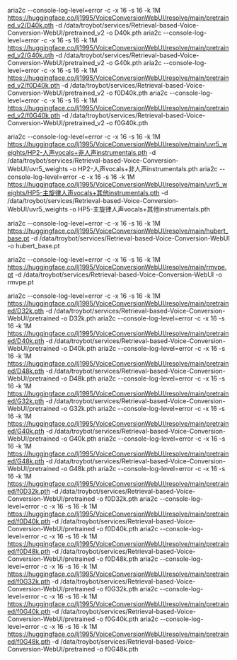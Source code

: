 
aria2c --console-log-level=error -c -x 16 -s 16 -k 1M https://huggingface.co/lj1995/VoiceConversionWebUI/resolve/main/pretrained_v2/D40k.pth -d /data/troybot/services/Retrieval-based-Voice-Conversion-WebUI/pretrained_v2 -o D40k.pth
aria2c --console-log-level=error -c -x 16 -s 16 -k 1M https://huggingface.co/lj1995/VoiceConversionWebUI/resolve/main/pretrained_v2/G40k.pth -d /data/troybot/services/Retrieval-based-Voice-Conversion-WebUI/pretrained_v2 -o G40k.pth
aria2c --console-log-level=error -c -x 16 -s 16 -k 1M https://huggingface.co/lj1995/VoiceConversionWebUI/resolve/main/pretrained_v2/f0D40k.pth -d /data/troybot/services/Retrieval-based-Voice-Conversion-WebUI/pretrained_v2 -o f0D40k.pth
aria2c --console-log-level=error -c -x 16 -s 16 -k 1M https://huggingface.co/lj1995/VoiceConversionWebUI/resolve/main/pretrained_v2/f0G40k.pth -d /data/troybot/services/Retrieval-based-Voice-Conversion-WebUI/pretrained_v2 -o f0G40k.pth


aria2c --console-log-level=error -c -x 16 -s 16 -k 1M https://huggingface.co/lj1995/VoiceConversionWebUI/resolve/main/uvr5_weights/HP2-人声vocals+非人声instrumentals.pth -d /data/troybot/services/Retrieval-based-Voice-Conversion-WebUI/uvr5_weights -o HP2-人声vocals+非人声instrumentals.pth
aria2c --console-log-level=error -c -x 16 -s 16 -k 1M https://huggingface.co/lj1995/VoiceConversionWebUI/resolve/main/uvr5_weights/HP5-主旋律人声vocals+其他instrumentals.pth -d /data/troybot/services/Retrieval-based-Voice-Conversion-WebUI/uvr5_weights -o HP5-主旋律人声vocals+其他instrumentals.pth


aria2c --console-log-level=error -c -x 16 -s 16 -k 1M https://huggingface.co/lj1995/VoiceConversionWebUI/resolve/main/hubert_base.pt -d /data/troybot/services/Retrieval-based-Voice-Conversion-WebUI -o hubert_base.pt

aria2c --console-log-level=error -c -x 16 -s 16 -k 1M https://huggingface.co/lj1995/VoiceConversionWebUI/resolve/main/rmvpe.pt -d /data/troybot/services/Retrieval-based-Voice-Conversion-WebUI -o rmvpe.pt




aria2c --console-log-level=error -c -x 16 -s 16 -k 1M https://huggingface.co/lj1995/VoiceConversionWebUI/resolve/main/pretrained/D32k.pth -d /data/troybot/services/Retrieval-based-Voice-Conversion-WebUI/pretrained -o D32k.pth
aria2c --console-log-level=error -c -x 16 -s 16 -k 1M https://huggingface.co/lj1995/VoiceConversionWebUI/resolve/main/pretrained/D40k.pth -d /data/troybot/services/Retrieval-based-Voice-Conversion-WebUI/pretrained -o D40k.pth
aria2c --console-log-level=error -c -x 16 -s 16 -k 1M https://huggingface.co/lj1995/VoiceConversionWebUI/resolve/main/pretrained/D48k.pth -d /data/troybot/services/Retrieval-based-Voice-Conversion-WebUI/pretrained -o D48k.pth
aria2c --console-log-level=error -c -x 16 -s 16 -k 1M https://huggingface.co/lj1995/VoiceConversionWebUI/resolve/main/pretrained/G32k.pth -d /data/troybot/services/Retrieval-based-Voice-Conversion-WebUI/pretrained -o G32k.pth
aria2c --console-log-level=error -c -x 16 -s 16 -k 1M https://huggingface.co/lj1995/VoiceConversionWebUI/resolve/main/pretrained/G40k.pth -d /data/troybot/services/Retrieval-based-Voice-Conversion-WebUI/pretrained -o G40k.pth
aria2c --console-log-level=error -c -x 16 -s 16 -k 1M https://huggingface.co/lj1995/VoiceConversionWebUI/resolve/main/pretrained/G48k.pth -d /data/troybot/services/Retrieval-based-Voice-Conversion-WebUI/pretrained -o G48k.pth
aria2c --console-log-level=error -c -x 16 -s 16 -k 1M https://huggingface.co/lj1995/VoiceConversionWebUI/resolve/main/pretrained/f0D32k.pth -d /data/troybot/services/Retrieval-based-Voice-Conversion-WebUI/pretrained -o f0D32k.pth
aria2c --console-log-level=error -c -x 16 -s 16 -k 1M https://huggingface.co/lj1995/VoiceConversionWebUI/resolve/main/pretrained/f0D40k.pth -d /data/troybot/services/Retrieval-based-Voice-Conversion-WebUI/pretrained -o f0D40k.pth
aria2c --console-log-level=error -c -x 16 -s 16 -k 1M https://huggingface.co/lj1995/VoiceConversionWebUI/resolve/main/pretrained/f0D48k.pth -d /data/troybot/services/Retrieval-based-Voice-Conversion-WebUI/pretrained -o f0D48k.pth
aria2c --console-log-level=error -c -x 16 -s 16 -k 1M https://huggingface.co/lj1995/VoiceConversionWebUI/resolve/main/pretrained/f0G32k.pth -d /data/troybot/services/Retrieval-based-Voice-Conversion-WebUI/pretrained -o f0G32k.pth
aria2c --console-log-level=error -c -x 16 -s 16 -k 1M https://huggingface.co/lj1995/VoiceConversionWebUI/resolve/main/pretrained/f0G40k.pth -d /data/troybot/services/Retrieval-based-Voice-Conversion-WebUI/pretrained -o f0G40k.pth
aria2c --console-log-level=error -c -x 16 -s 16 -k 1M https://huggingface.co/lj1995/VoiceConversionWebUI/resolve/main/pretrained/f0G48k.pth -d /data/troybot/services/Retrieval-based-Voice-Conversion-WebUI/pretrained -o f0G48k.pth
